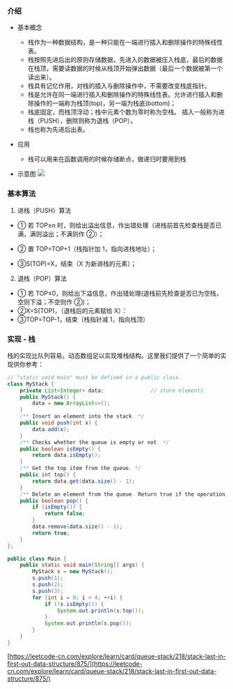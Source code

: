 ### 介绍

- 基本概念
  - 栈作为一种数据结构，是一种只能在一端进行插入和删除操作的特殊线性表。
  - 栈按照先进后出的原则存储数据，先进入的数据被压入栈底，最后的数据在栈顶，需要读数据的时候从栈顶开始弹出数据（最后一个数据被第一个读出来）。
  - 栈具有记忆作用，对栈的插入与删除操作中，不需要改变栈底指针。
  - 栈是允许在同一端进行插入和删除操作的特殊线性表。允许进行插入和删除操作的一端称为栈顶(top)，另一端为栈底(bottom)；
  - 栈底固定，而栈顶浮动；栈中元素个数为零时称为空栈。 插入一般称为进栈（PUSH），删除则称为退栈（POP）。
  - 栈也称为先进后出表。
- 应用

  - 栈可以用来在函数调用的时候存储断点，做递归时要用到栈

- 示意图
  ![](https://bkimg.cdn.bcebos.com/pic/8b82b9014a90f603eab7c55f3912b31bb051eda7@wm_1,g_7,k_d2F0ZXIvYmFpa2U4MA==,xp_5,yp_5)

### 基本算法

1. 进栈（PUSH）算法

- ① 若 TOP≥n 时，则给出溢出信息，作出错处理（进栈前首先检查栈是否已满，满则溢出；不满则作 ②）；

- ② 置 TOP=TOP+1（栈指针加 1，指向进栈地址）；

- ③S(TOP)=X，结束（X 为新进栈的元素）；

2. 退栈（POP）算法

- ① 若 TOP≤0，则给出下溢信息，作出错处理(退栈前先检查是否已为空栈， 空则下溢；不空则作 ②)；
- ②X=S(TOP)，（退栈后的元素赋给 X）：
- ③TOP=TOP-1，结束（栈指针减 1，指向栈顶）

### 实现 - 栈

栈的实现比队列容易。动态数组足以实现堆栈结构。这里我们提供了一个简单的实现供你参考：

```java
// "static void main" must be defined in a public class.
class MyStack {
    private List<Integer> data;               // store elements
    public MyStack() {
        data = new ArrayList<>();
    }
    /** Insert an element into the stack. */
    public void push(int x) {
        data.add(x);
    }
    /** Checks whether the queue is empty or not. */
    public boolean isEmpty() {
        return data.isEmpty();
    }
    /** Get the top item from the queue. */
    public int top() {
        return data.get(data.size() - 1);
    }
    /** Delete an element from the queue. Return true if the operation is successful. */
    public boolean pop() {
        if (isEmpty()) {
            return false;
        }
        data.remove(data.size() - 1);
        return true;
    }
};

public class Main {
    public static void main(String[] args) {
        MyStack s = new MyStack();
        s.push(1);
        s.push(2);
        s.push(3);
        for (int i = 0; i < 4; ++i) {
            if (!s.isEmpty()) {
                System.out.println(s.top());
            }
            System.out.println(s.pop());
        }
    }
}
```

[https://leetcode-cn.com/explore/learn/card/queue-stack/218/stack-last-in-first-out-data-structure/875/](https://leetcode-cn.com/explore/learn/card/queue-stack/218/stack-last-in-first-out-data-structure/875/)
